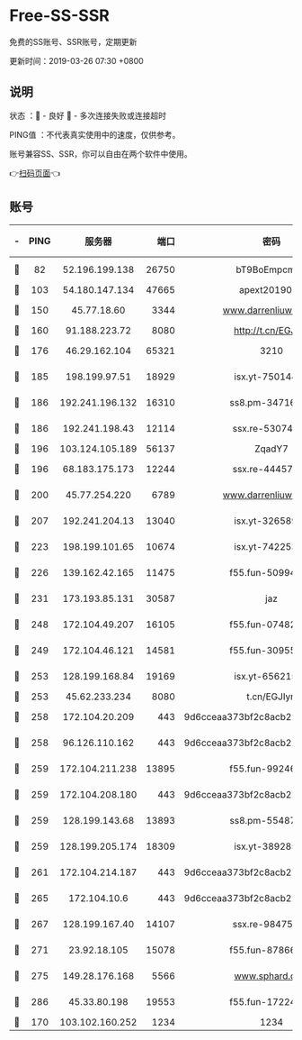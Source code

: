 # Free-SS-SSR

免费的SS账号、SSR账号，定期更新

更新时间：2019-03-26 07:30 +0800

## 说明

状态     ：🙂 - 良好 🙁 - 多次连接失败或连接超时

PING值   ：不代表真实使用中的速度，仅供参考。

账号兼容SS、SSR，你可以自由在两个软件中使用。

👉[扫码页面](https://liesauer.github.io/Free-SS-SSR/)👈

## 账号

|-|PING|服务器|端口|密码|加密方式|区域|
|:----:|:----:|:-----:|-----:|:----:|:----:|:----:|
|🙂|82|52.196.199.138|26750|bT9BoEmpcmP7|aes-256-cfb|JP|
|🙂|103|54.180.147.134|47665|apext2019001|chacha20|KR|
|🙂|150|45.77.18.60|3344|www.darrenliuwei.com|aes-256-cfb|JP|
|🙂|160|91.188.223.72|8080|http://t.cn/EGJIyrl|rc4-md5|RU|
|🙂|176|46.29.162.104|65321|3210|aes-256-ctr|RU|
|🙂|185|198.199.97.51|18929|isx.yt-75014446|aes-256-cfb|US|
|🙂|186|192.241.196.132|16310|ss8.pm-34716265|aes-256-cfb|US|
|🙂|186|192.241.198.43|12114|ssx.re-53074650|aes-256-cfb|US|
|🙂|196|103.124.105.189|56137|ZqadY7|chacha20|CN|
|🙂|196|68.183.175.173|12244|ssx.re-44457253|aes-256-cfb|US|
|🙂|200|45.77.254.220|6789|www.darrenliuwei.com|aes-256-cfb|SG|
|🙂|207|192.241.204.13|13040|isx.yt-32658990|aes-256-cfb|US|
|🙂|223|198.199.101.65|10674|isx.yt-74225323|aes-256-cfb|US|
|🙂|226|139.162.42.165|11475|f55.fun-50994506|aes-256-cfb|SG|
|🙂|231|173.193.85.131|30587|jaz|aes-256-cfb|US|
|🙂|248|172.104.49.207|16105|f55.fun-07482926|aes-256-cfb|SG|
|🙂|249|172.104.46.121|14581|f55.fun-30955326|aes-256-cfb|SG|
|🙂|253|128.199.168.84|19169|isx.yt-65621581|aes-256-cfb|SG|
|🙂|253|45.62.233.234|8080|t.cn/EGJIyrl|rc4-md5|CA|
|🙂|258|172.104.20.209|443|9d6cceaa373bf2c8acb22e60b6a58be6|aes-256-cfb|US|
|🙂|258|96.126.110.162|443|9d6cceaa373bf2c8acb22e60b6a58be6|aes-256-cfb|US|
|🙂|259|172.104.211.238|13895|f55.fun-99246337|aes-256-cfb|US|
|🙂|259|172.104.208.180|443|9d6cceaa373bf2c8acb22e60b6a58be6|aes-256-cfb|US|
|🙂|259|128.199.143.68|13893|ss8.pm-55487528|aes-256-cfb|SG|
|🙂|259|128.199.205.174|18309|isx.yt-38928516|aes-256-cfb|SG|
|🙂|261|172.104.214.187|443|9d6cceaa373bf2c8acb22e60b6a58be6|aes-256-cfb|US|
|🙂|265|172.104.10.6|443|9d6cceaa373bf2c8acb22e60b6a58be6|aes-256-cfb|US|
|🙂|267|128.199.167.40|14107|ssx.re-98475570|aes-256-cfb|SG|
|🙂|271|23.92.18.105|15078|f55.fun-87866035|aes-256-cfb|US|
|🙂|275|149.28.176.168|5566|www.sphard.com|aes-256-cfb|AU|
|🙂|286|45.33.80.198|19553|f55.fun-17224579|aes-256-cfb|US|
|🙂|170|103.102.160.252|1234|1234|rc4-md5|JP|

